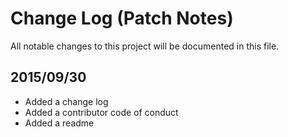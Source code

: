 # Change Log (Patch Notes)
All notable changes to this project will be documented in this file.

## 2015/09/30
- Added a change log
- Added a contributor code of conduct
- Added a readme
